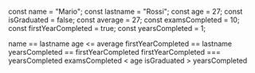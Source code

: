 const name = "Mario";
const lastname = "Rossi";
const age = 27;
const isGraduated = false;
const average = 27;
const examsCompleted = 10;
const firstYearCompleted = true;
const yearsCompleted = 1;

name == lastname
age <= average
firstYearCompleted == lastname
yearsCompleted == firstYearCompleted
firstYearCompleted === yearsCompleted
examsCompleted < age
isGraduated > yearsCompleted